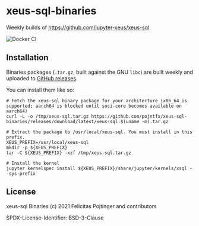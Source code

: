 # xeus-sql-binaries

Weekly builds of https://github.com/jupyter-xeus/xeus-sql.

![Docker CI](https://github.com/pojntfx/xeus-sql-binaries/workflows/Docker%20CI/badge.svg)

## Installation

Binaries packages (`.tar.gz`, built against the GNU `libc`) are built weekly and uploaded to [GitHub releases](https://github.com/pojntfx/xeus-sql-binaries/releases).

You can install them like so:

```shell
# Fetch the xeus-sql binary package for your architecture (x86_64 is supported; aarch64 is blocked until soci-core becomes available on aarch64)
curl -L -o /tmp/xeus-sql.tar.gz https://github.com/pojntfx/xeus-sql-binaries/releases/download/latest/xeus-sql.$(uname -m).tar.gz

# Extract the package to /usr/local/xeus-sql. You must install in this prefix.
XEUS_PREFIX=/usr/local/xeus-sql
mkdir -p ${XEUS_PREFIX}
tar -C ${XEUS_PREFIX} -xzf /tmp/xeus-sql.tar.gz

# Install the kernel
jupyter kernelspec install ${XEUS_PREFIX}/share/jupyter/kernels/xsql --sys-prefix
```

## License

xeus-sql Binaries (c) 2021 Felicitas Pojtinger and contributors

SPDX-License-Identifier: BSD-3-Clause

